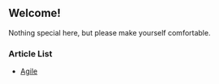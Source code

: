 ## Welcome!

Nothing special here, but please make yourself comfortable.

### Article List
- [Agile](agile/)
